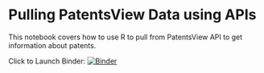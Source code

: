 # Pulling PatentsView Data using APIs

This notebook covers how to use R to pull from PatentsView API to get information about patents.

Click to Launch Binder: [![Binder](https://mybinder.org/badge_logo.svg)](https://mybinder.org/v2/gh/kimbrianj/patentview-api-r/master?filepath=PatentsViewAPI.ipynb)
